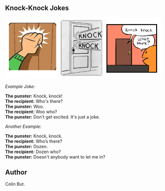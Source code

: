 ## Knock-Knock Jokes

![Image of Knock Knock](src/main/resources/etc/knock-knock.png)

_Example Joke:_

**The punster:** Knock, knock!    
**The recipient:** Who's there?     
**The punster:** Woo.    
**The recipient:** Woo who?    
**The punster:** Don't get excited. It's just a joke.     

_Another Example:_

**The punster:** Knock, knock.    
**The recipient:** Who’s there?    
**The punster:** Dozen.    
**The recipient:** Dozen who?    
**The punster:** Doesn't anybody want to let me in?    

## Author

Colin But.
